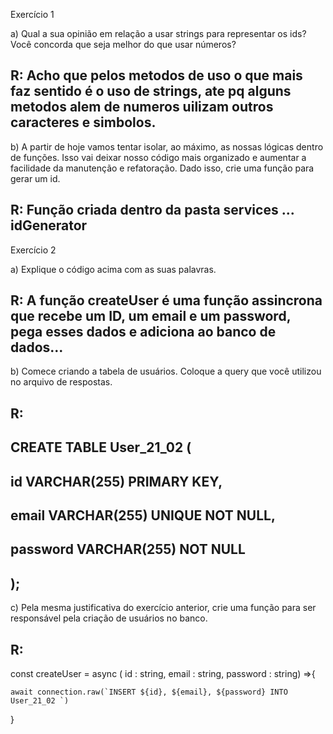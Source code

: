 Exercício 1

a) Qual a sua opinião em relação a usar strings para representar os ids? Você concorda que seja melhor do que usar números?
## R: Acho que pelos metodos de uso o que mais faz sentido é o uso de strings, ate pq alguns metodos alem de numeros uilizam outros caracteres e simbolos.

b) A partir de hoje vamos tentar isolar, ao máximo, as nossas lógicas dentro de funções. Isso vai deixar nosso código mais organizado e aumentar a facilidade da manutenção e refatoração. Dado isso, crie uma função para gerar um id.
## R: Função criada dentro da pasta services ... idGenerator  

Exercício 2

a) Explique o código acima com as suas palavras.
## R: A função createUser é uma função assincrona que recebe um ID, um email e um password, pega esses dados e adiciona ao banco de dados...

b) Comece criando a tabela de usuários. Coloque a query que você utilizou no arquivo de respostas.
## R:

## CREATE TABLE User_21_02 (
##	id VARCHAR(255) PRIMARY KEY,
##    email VARCHAR(255) UNIQUE NOT NULL,
##    password VARCHAR(255) NOT NULL
## );

c) Pela mesma justificativa do exercício anterior, crie uma função para ser responsável pela criação de usuários no banco.
## R: 
const createUser =  async ( id : string, email : string, password : string) =>{

    await connection.raw(`INSERT ${id}, ${email}, ${password} INTO User_21_02 `)
}




